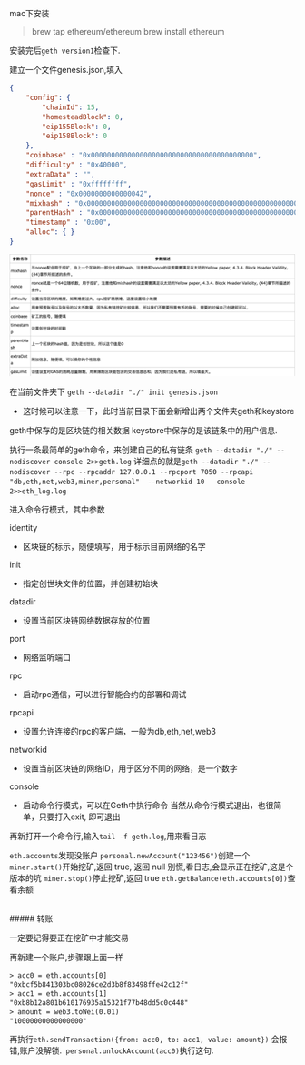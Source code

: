  mac下安装
 
 > brew tap ethereum/ethereum
brew install ethereum

安装完后`geth version1`检查下.


建立一个文件genesis.json,填入

```json
{
    "config": {
        "chainId": 15,
        "homesteadBlock": 0,
        "eip155Block": 0,
        "eip158Block": 0
    },
    "coinbase" : "0x0000000000000000000000000000000000000000",
    "difficulty" : "0x40000",
    "extraData" : "",
    "gasLimit" : "0xffffffff",
    "nonce" : "0x0000000000000042",
    "mixhash" : "0x0000000000000000000000000000000000000000000000000000000000000000",
    "parentHash" : "0x0000000000000000000000000000000000000000000000000000000000000000",
    "timestamp" : "0x00",
    "alloc": { }
}

```
![](/assets/WX20180205-102701@2x.png)

在当前文件夹下
`geth --datadir "./" init genesis.json`
- 这时候可以注意一下，此时当前目录下面会新增出两个文件夹geth和keystore

geth中保存的是区块链的相关数据
keystore中保存的是该链条中的用户信息.



执行一条最简单的geth命令，来创建自己的私有链条
`geth --datadir "./" --nodiscover console 2>>geth.log`
详细点的就是`geth --datadir "./" --nodiscover --rpc --rpcaddr 127.0.0.1 --rpcport 7050 --rpcapi "db,eth,net,web3,miner,personal"  --networkid 10   console 2>>eth_log.log`

进入命令行模式，其中参数

identity

- 区块链的标示，随便填写，用于标示目前网络的名字

init

- 指定创世块文件的位置，并创建初始块

datadir

- 设置当前区块链网络数据存放的位置

port

- 网络监听端口

rpc

- 启动rpc通信，可以进行智能合约的部署和调试

rpcapi

- 设置允许连接的rpc的客户端，一般为db,eth,net,web3

networkid

- 设置当前区块链的网络ID，用于区分不同的网络，是一个数字

console

- 启动命令行模式，可以在Geth中执行命令
当然从命令行模式退出，也很简单，只要打入exit, 即可退出

再新打开一个命令行,输入`tail -f geth.log`,用来看日志


`eth.accounts`发现没账户
`personal.newAccount("123456")`创建一个
`miner.start()`开始挖矿,返回 true, 返回 null 别慌,看日志,会显示正在挖矿,这是个版本的坑
`miner.stop()`停止挖矿,返回 true
`eth.getBalance(eth.accounts[0])`查看余额

<br>
##### 转账

一定要记得要正在挖矿中才能交易

再新建一个账户,步骤跟上面一样
```shell
> acc0 = eth.accounts[0]
"0xbcf5b841303bc08026ce2d3b8f83498ffe42c12f"
> acc1 = eth.accounts[1]
"0xb8b12a801b610176935a15321f77b48dd5c0c448"
> amount = web3.toWei(0.01)
"10000000000000000"
```
再执行`eth.sendTransaction({from: acc0, to: acc1, value: amount})`
会报错,账户没解锁.` personal.unlockAccount(acc0)`执行这句.